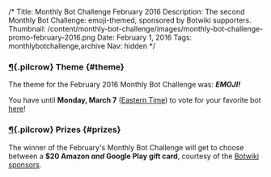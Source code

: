 /*
Title: Monthly Bot Challenge February 2016
Description: The second Monthly Bot Challenge: emoji-themed, sponsored by Botwiki supporters.
Thumbnail: /content/monthly-bot-challenge/images/monthly-bot-challenge-promo-february-2016.png
Date: February 1, 2016
Tags: monthlybotchallenge,archive
Nav: hidden
*/

### [¶](#theme){.pilcrow} Theme {#theme}


The theme for the February 2016 Monthly Bot Challenge was: ***EMOJI!***

You have until **Monday, March 7** ([Eastern Time](https://www.google.com/search?q=local+time+est)) to vote for your favorite bot [here](https://www.surveymonkey.com/r/DW5MNCK)!

### [¶](#prizes){.pilcrow} Prizes {#prizes}

The winner of the February's Monthly Bot Challenge will get to choose between a **$20 Amazon *and* Google Play gift card**, courtesy of the [Botwiki sponsors](/about/supporters/).
